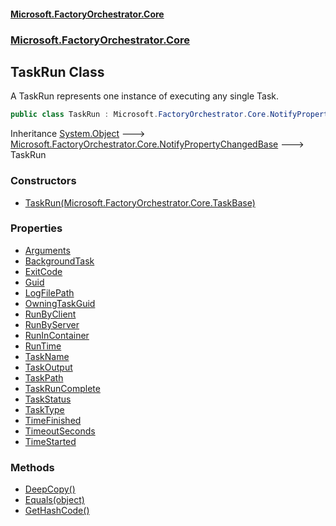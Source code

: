 #### [Microsoft.FactoryOrchestrator.Core](./Microsoft-FactoryOrchestrator-Core.md 'Microsoft.FactoryOrchestrator.Core')
### [Microsoft.FactoryOrchestrator.Core](./Microsoft-FactoryOrchestrator-Core.md 'Microsoft.FactoryOrchestrator.Core')
## TaskRun Class
A TaskRun represents one instance of executing any single Task.  
```csharp
public class TaskRun : Microsoft.FactoryOrchestrator.Core.NotifyPropertyChangedBase
```
Inheritance [System.Object](https://docs.microsoft.com/en-us/dotnet/api/System.Object 'System.Object') &#129106; [Microsoft.FactoryOrchestrator.Core.NotifyPropertyChangedBase](./../../CoreLibrary/Microsoft-FactoryOrchestrator-Core-NotifyPropertyChangedBase 'Microsoft.FactoryOrchestrator.Core.NotifyPropertyChangedBase') &#129106; TaskRun  
### Constructors
- [TaskRun(Microsoft.FactoryOrchestrator.Core.TaskBase)](./Microsoft-FactoryOrchestrator-Core-TaskRun-TaskRun(Microsoft-FactoryOrchestrator-Core-TaskBase).md 'Microsoft.FactoryOrchestrator.Core.TaskRun.TaskRun(Microsoft.FactoryOrchestrator.Core.TaskBase)')
### Properties
- [Arguments](./Microsoft-FactoryOrchestrator-Core-TaskRun-Arguments.md 'Microsoft.FactoryOrchestrator.Core.TaskRun.Arguments')
- [BackgroundTask](./Microsoft-FactoryOrchestrator-Core-TaskRun-BackgroundTask.md 'Microsoft.FactoryOrchestrator.Core.TaskRun.BackgroundTask')
- [ExitCode](./Microsoft-FactoryOrchestrator-Core-TaskRun-ExitCode.md 'Microsoft.FactoryOrchestrator.Core.TaskRun.ExitCode')
- [Guid](./Microsoft-FactoryOrchestrator-Core-TaskRun-Guid.md 'Microsoft.FactoryOrchestrator.Core.TaskRun.Guid')
- [LogFilePath](./Microsoft-FactoryOrchestrator-Core-TaskRun-LogFilePath.md 'Microsoft.FactoryOrchestrator.Core.TaskRun.LogFilePath')
- [OwningTaskGuid](./Microsoft-FactoryOrchestrator-Core-TaskRun-OwningTaskGuid.md 'Microsoft.FactoryOrchestrator.Core.TaskRun.OwningTaskGuid')
- [RunByClient](./Microsoft-FactoryOrchestrator-Core-TaskRun-RunByClient.md 'Microsoft.FactoryOrchestrator.Core.TaskRun.RunByClient')
- [RunByServer](./Microsoft-FactoryOrchestrator-Core-TaskRun-RunByServer.md 'Microsoft.FactoryOrchestrator.Core.TaskRun.RunByServer')
- [RunInContainer](./Microsoft-FactoryOrchestrator-Core-TaskRun-RunInContainer.md 'Microsoft.FactoryOrchestrator.Core.TaskRun.RunInContainer')
- [RunTime](./Microsoft-FactoryOrchestrator-Core-TaskRun-RunTime.md 'Microsoft.FactoryOrchestrator.Core.TaskRun.RunTime')
- [TaskName](./Microsoft-FactoryOrchestrator-Core-TaskRun-TaskName.md 'Microsoft.FactoryOrchestrator.Core.TaskRun.TaskName')
- [TaskOutput](./Microsoft-FactoryOrchestrator-Core-TaskRun-TaskOutput.md 'Microsoft.FactoryOrchestrator.Core.TaskRun.TaskOutput')
- [TaskPath](./Microsoft-FactoryOrchestrator-Core-TaskRun-TaskPath.md 'Microsoft.FactoryOrchestrator.Core.TaskRun.TaskPath')
- [TaskRunComplete](./Microsoft-FactoryOrchestrator-Core-TaskRun-TaskRunComplete.md 'Microsoft.FactoryOrchestrator.Core.TaskRun.TaskRunComplete')
- [TaskStatus](./Microsoft-FactoryOrchestrator-Core-TaskRun-TaskStatus.md 'Microsoft.FactoryOrchestrator.Core.TaskRun.TaskStatus')
- [TaskType](./Microsoft-FactoryOrchestrator-Core-TaskRun-TaskType.md 'Microsoft.FactoryOrchestrator.Core.TaskRun.TaskType')
- [TimeFinished](./Microsoft-FactoryOrchestrator-Core-TaskRun-TimeFinished.md 'Microsoft.FactoryOrchestrator.Core.TaskRun.TimeFinished')
- [TimeoutSeconds](./Microsoft-FactoryOrchestrator-Core-TaskRun-TimeoutSeconds.md 'Microsoft.FactoryOrchestrator.Core.TaskRun.TimeoutSeconds')
- [TimeStarted](./Microsoft-FactoryOrchestrator-Core-TaskRun-TimeStarted.md 'Microsoft.FactoryOrchestrator.Core.TaskRun.TimeStarted')
### Methods
- [DeepCopy()](./Microsoft-FactoryOrchestrator-Core-TaskRun-DeepCopy().md 'Microsoft.FactoryOrchestrator.Core.TaskRun.DeepCopy()')
- [Equals(object)](./Microsoft-FactoryOrchestrator-Core-TaskRun-Equals(object).md 'Microsoft.FactoryOrchestrator.Core.TaskRun.Equals(object)')
- [GetHashCode()](./Microsoft-FactoryOrchestrator-Core-TaskRun-GetHashCode().md 'Microsoft.FactoryOrchestrator.Core.TaskRun.GetHashCode()')
